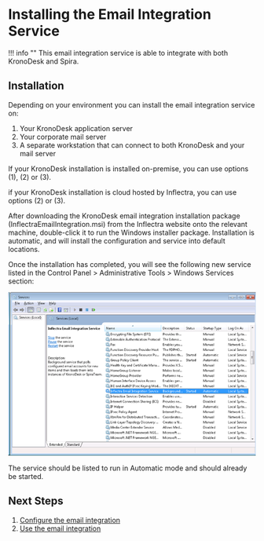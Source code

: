# Installing the Email Integration Service

!!! info ""
    This email integration service is able to integrate with both KronoDesk and Spira.

## Installation
Depending on your environment you can install the email integration service on:

1. Your KronoDesk application server
2. Your corporate mail server
3. A separate workstation that can connect to both KronoDesk and your mail server

If your KronoDesk installation is installed on-premise, you can use options (1), (2) or (3).

if your KronoDesk installation is cloud hosted by Inflectra, you can use options (2) or (3).

After downloading the KronoDesk email integration installation package (InflectraEmailIntegration.msi) from the Inflectra website onto the relevant machine, double-click it to run the Windows installer package. Installation is automatic, and will install the configuration and service into default locations.

Once the installation has completed, you will see the following new service listed in the Control Panel > Administrative Tools > Windows Services section:

![](img/install_1.png)

The service should be listed to run in Automatic mode and should already be started.


## Next Steps
1. [Configure the email integration](./Configuring-the-Email-Integration-Service.md)
2. [Use the email integration](./Using-the-Email-Integration-Service-with-KronoDesk.md)
